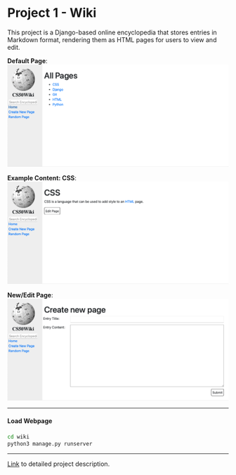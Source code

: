 # Project 1 - Wiki

This project is a Django-based online encyclopedia that stores entries in Markdown format, rendering them as HTML pages for users to view and edit.  

**Default Page**:  
![Default](imgs/default.png)

**Example Content: CSS**:  
![Example](imgs/example.png)

**New/Edit Page**:  
![New/Edit Page](imgs/create-new-page.png)

-----

#### Load Webpage

```bash
cd wiki
python3 manage.py runserver
```

-----

[Link](https://cs50.harvard.edu/web/2020/projects/1/wiki/) to detailed project description.